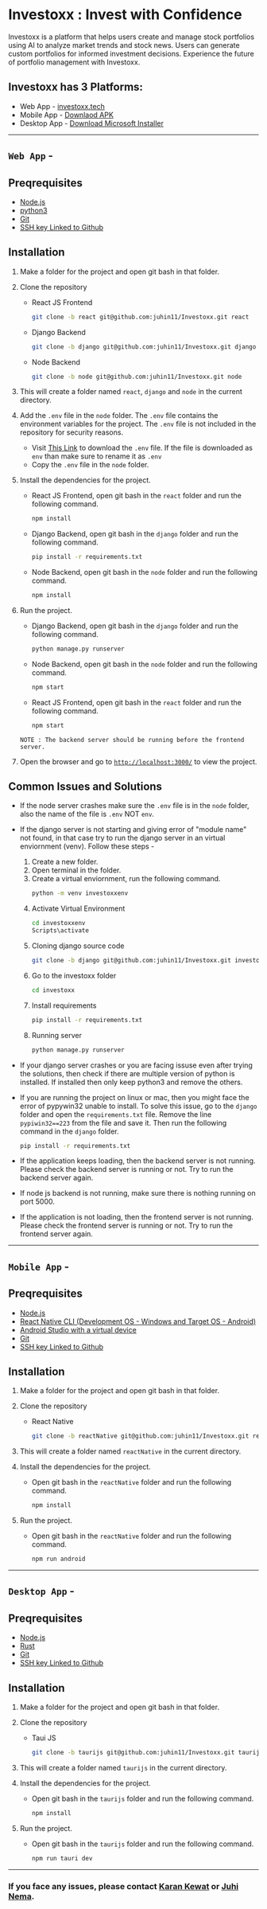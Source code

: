 # Investoxx : Invest with Confidence
Investoxx is a platform that helps users create and manage stock portfolios using AI to analyze market trends and stock news. Users can generate custom portfolios for informed investment decisions. Experience the future of portfolio management with Investoxx.

## Investoxx has 3 Platforms:
- Web App - [investoxx.tech](https://investoxx.tech)
- Mobile App - [Downlaod APK](https://investoxx-assets.oss-ap-south-1.aliyuncs.com/Investoxx.apk)
- Desktop App - [Download Microsoft Installer](https://investoxx-assets.oss-ap-south-1.aliyuncs.com/Investoxx.msi)

---

## `Web App` - 
## Preqrequisites
- [Node.js](https://nodejs.org/en/)
- [python3](https://www.python.org/downloads/)
- [Git](https://git-scm.com/downloads)
- [SSH key Linked to Github](https://help.github.com/en/github/authenticating-to-github/connecting-to-github-with-ssh)


## Installation

1. Make a folder for the project and open git bash in that folder.
2. Clone the repository 
    - React JS Frontend
        ```bash
        git clone -b react git@github.com:juhin11/Investoxx.git react
        ```
    - Django Backend
        ```bash
        git clone -b django git@github.com:juhin11/Investoxx.git django
        ```
    - Node Backend
        ```bash
        git clone -b node git@github.com:juhin11/Investoxx.git node
        ```

3. This will create a folder named `react`, `django` and `node` in the current directory.

4. Add the `.env` file in the `node` folder. The `.env` file contains the environment variables for the project. The `.env` file is not included in the repository for security reasons.

    - Visit [This Link](https://investoxx-assets.oss-ap-south-1.aliyuncs.com/.env) to download the `.env` file. If the file is downloaded as `env` than make sure to rename it as `.env`
    - Copy the `.env` file in the `node` folder.


5. Install the dependencies for the project.

    - React JS Frontend, open git bash in the `react` folder and run the following command.
        ```bash
        npm install
        ```

    - Django Backend, open git bash in the `django` folder and run the following command.
        ```bash
        pip install -r requirements.txt
        ```

    - Node Backend, open git bash in the `node` folder and run the following command.
        ```bash
        npm install
        ```

6. Run the project.
    
    - Django Backend, open git bash in the `django` folder and run the following command.
        ```bash
        python manage.py runserver
        ```
    
    - Node Backend, open git bash in the `node` folder and run the following command.
        ```bash
        npm start
        ```
    - React JS Frontend, open git bash in the `react` folder and run the following command.
        ```bash
        npm start
        ```
    
    ```
    NOTE : The backend server should be running before the frontend server.
    ```



7. Open the browser and go to [`http://localhost:3000/`](http://localhost:3000/) to view the project.

## Common Issues and Solutions

- If the node server crashes make sure the `.env` file is in the `node` folder, also the name of the file is `.env` NOT `env`.

- If the django server is not starting and giving error of "module name" not found, in that case try to run the django server in an virtual enviornment (venv). Follow these steps - 
    1. Create a new folder.
    2. Open terminal in the folder.
    3. Create a virtual enviornment, run the following command.
        ```bash
        python -m venv investoxxenv  
        ```
    4. Activate Virtual Environment
        ```bash
        cd investoxxenv
        Scripts\activate
        ```
    5. Cloning django source code 
        ```bash
        git clone -b django git@github.com:juhin11/Investoxx.git investoxx
        ```
    6. Go to the investoxx folder
        ```bash
        cd investoxx
        ```
    7. Install requirements
        ```bash
        pip install -r requirements.txt
        ```
    8. Running server
        ```bash
        python manage.py runserver
        ```


- If your django server crashes or you are facing issuse even after trying the solutions, then check if there are multiple version of python is installed. If installed then only keep python3 and remove the others. 



- If you are running the project on linux or mac, then you might face the error of pypywin32 unable to install. To solve this issue, go to the `django` folder and open the `requirements.txt` file. Remove the line `pypiwin32==223` from the file and save it. Then run the following command in the `django` folder.
    ```bash
    pip install -r requirements.txt
    ```
- If the application keeps loading, then the backend server is not running. Please check the backend server is running or not. Try to run the backend server again.

- If node js backend is not running, make sure there is nothing running on port 5000.

- If the application is not loading, then the frontend server is not running. Please check the frontend server is running or not. Try to run the frontend server again.




---

## `Mobile App` - 
## Preqrequisites
- [Node.js](https://nodejs.org/en/)
- [React Native CLI (Development OS - Windows and Target OS - Android)](https://reactnative.dev/docs/environment-setup)
- [Android Studio with a virtual device](https://developer.android.com/studio/run/managing-avds)
- [Git](https://git-scm.com/downloads)
- [SSH key Linked to Github](https://help.github.com/en/github/authenticating-to-github/connecting-to-github-with-ssh)


## Installation

1. Make a folder for the project and open git bash in that folder.
2. Clone the repository 
    - React Native 
        ```bash
        git clone -b reactNative git@github.com:juhin11/Investoxx.git reactNative
        ```


3. This will create a folder named `reactNative` in the current directory.


4. Install the dependencies for the project.

    - Open git bash in the `reactNative` folder and run the following command.
        ```bash
        npm install
        ```

5. Run the project.
    
    - Open git bash in the `reactNative` folder and run the following command.
        ```bash
        npm run android
        ```
    


---

## `Desktop App` - 
## Preqrequisites
- [Node.js](https://nodejs.org/en/)
- [Rust](https://www.rust-lang.org/tools/install)
- [Git](https://git-scm.com/downloads)
- [SSH key Linked to Github](https://help.github.com/en/github/authenticating-to-github/connecting-to-github-with-ssh)


## Installation

1. Make a folder for the project and open git bash in that folder.
2. Clone the repository 
    - Taui JS
        ```bash
        git clone -b taurijs git@github.com:juhin11/Investoxx.git taurijs 
        ```


3. This will create a folder named `taurijs` in the current directory.


4. Install the dependencies for the project.

    - Open git bash in the `taurijs` folder and run the following command.
        ```bash
        npm install
        ```

5. Run the project.
    
    - Open git bash in the `taurijs` folder and run the following command.
        ```bash
        npm run tauri dev
        ```
---    

### If you face any issues, please contact [Karan Kewat](mailto:karankewat2911@gmail.com) or [Juhi Nema](mailto:juhinema200@gmail.com).
